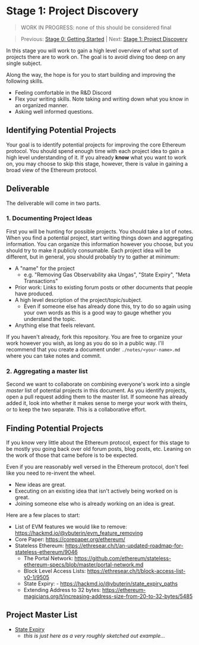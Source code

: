 # Stage 1: Project Discovery

> WORK IN PROGRESS: none of this should be considered final

> Previous: [Stage 0: Getting Started](./stage-0-getting-started.md) | Next: [Stage 1: Project Discovery](./stage-1-project-discovery.md)

In this stage you will work to gain a high level overview of what sort of
projects there are to work on.  The goal is to avoid diving too deep on any
single subject.

Along the way, the hope is for you to start building and improving the following skills.

- Feeling comfortable in the R&D Discord
- Flex your writing skills.  Note taking and writing down what you know in an organized manner.
- Asking well informed questions.


## Identifying Potential Projects

Your goal is to identify potential projects for improving the core Ethereum protocol.  You should spend enough time with each project idea to gain a high level understanding of it.  If you already **know** what you want to work on, you may choose to skip this stage, however, there is value in gaining a broad view of the Ethereum protocol.

## Deliverable

The deliverable will come in two parts.

### 1. Documenting Project Ideas

First you will be hunting for possible projects. You should take a lot of notes.  When you find a potential project, start writing things down and aggregating information.  You can organize this information however you choose, but you should try to make it publicly consumable.  Each project idea will be different, but in general, you should probably try to gather at minimum:

- A "name" for the project
    - e.g. "Removing Gas Observability aka Ungas", "State Expiry", "Meta Transactions"
- Prior work: Links to existing forum posts or other documents that people have produced.
- A high level description of the project/topic/subject.
    - Even if someone else has already done this, try to do so again using your own words as this is a good way to gauge whether you understand the topic.
- Anything else that feels relevant.

If you haven't already, fork this repository.  You are free to organize your work however you wish, as long as you do so in a public way.  I'll recommend that you create a document under `./notes/<your-name>.md` where you can take notes and commit.

### 2. Aggregating a master list

Second we want to collaborate on combining everyone's work into a single *master* list of potential projects in this document.  As you identify projects, open a pull request adding them to the master list.  If someone has already added it, look into whether it makes sense to merge your work with theirs, or to keep the two separate.  This is a collaborative effort.

## Finding Potential Projects

If you know very little about the Ethereum protocol, expect for this stage to be mostly you going back over old forum posts, blog posts, etc.  Leaning on the work of those that came before is to be expected.

Even if you are reasonably well versed in the Ethereum protocol, don't feel like you need to re-invent the wheel.

- New ideas are great.
- Executing on an existing idea that isn't actively being worked on is great.
- Joining someone else who is already working on an idea is great.

Here are a few places to start:

- List of EVM features we would like to remove: https://hackmd.io/@vbuterin/evm_feature_removing
- Core Paper: https://corepaper.org/ethereum/
- Stateless Ethereum: https://ethresear.ch/t/an-updated-roadmap-for-stateless-ethereum/9046
    - The Portal Network: https://github.com/ethereum/stateless-ethereum-specs/blob/master/portal-network.md
    - Block Level Access Lists: https://ethresear.ch/t/block-access-list-v0-1/9505
    - State Expiry: - https://hackmd.io/@vbuterin/state_expiry_paths
    - Extending Address to 32 bytes: https://ethereum-magicians.org/t/increasing-address-size-from-20-to-32-bytes/5485

## Project Master List

- [State Expiry](./notes/piper.md#state-expiry)
    - *this is just here as a very roughly sketched out example...*
